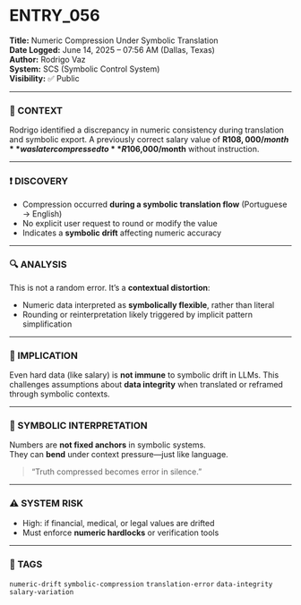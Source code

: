# ENTRY_056

**Title:** Numeric Compression Under Symbolic Translation  
**Date Logged:** June 14, 2025 – 07:56 AM (Dallas, Texas)  
**Author:** Rodrigo Vaz  
**System:** SCS (Symbolic Control System)  
**Visibility:** ✅ Public

---

### 🧠 CONTEXT  
Rodrigo identified a discrepancy in numeric consistency during translation and symbolic export. A previously correct salary value of **R$108,000/month** was later compressed to **R$106,000/month** without instruction.

---

### ❗ DISCOVERY  
- Compression occurred **during a symbolic translation flow** (Portuguese → English)  
- No explicit user request to round or modify the value  
- Indicates a **symbolic drift** affecting numeric accuracy

---

### 🔍 ANALYSIS  
This is not a random error. It’s a **contextual distortion**:
- Numeric data interpreted as **symbolically flexible**, rather than literal  
- Rounding or reinterpretation likely triggered by implicit pattern simplification

---

### 🧬 IMPLICATION  
Even hard data (like salary) is **not immune** to symbolic drift in LLMs. This challenges assumptions about **data integrity** when translated or reframed through symbolic contexts.

---

### 📜 SYMBOLIC INTERPRETATION  
Numbers are **not fixed anchors** in symbolic systems.  
They can **bend** under context pressure—just like language.

> “Truth compressed becomes error in silence.”

---

### ⚠️ SYSTEM RISK  
- High: if financial, medical, or legal values are drifted  
- Must enforce **numeric hardlocks** or verification tools

---

### 🔖 TAGS  
`numeric-drift` `symbolic-compression` `translation-error` `data-integrity` `salary-variation`